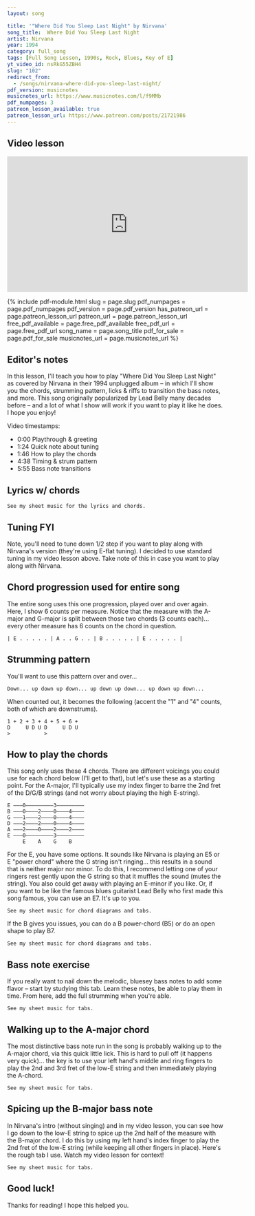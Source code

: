 ```yaml
---
layout: song

title: '"Where Did You Sleep Last Night" by Nirvana'
song_title:  Where Did You Sleep Last Night
artist: Nirvana
year: 1994
category: full_song
tags: [Full Song Lesson, 1990s, Rock, Blues, Key of E]
yt_video_id: nsRkG55ZBH4
slug: "102"
redirect_from:
  - /songs/nirvana-where-did-you-sleep-last-night/
pdf_version: musicnotes
musicnotes_url: https://www.musicnotes.com/l/f9MMb
pdf_numpages: 3
patreon_lesson_available: true
patreon_lesson_url: https://www.patreon.com/posts/21721986
---
```


## Video lesson

<iframe width="560" height="315" src="https://www.youtube.com/embed/nsRkG55ZBH4?showinfo=0" frameborder="0" allowfullscreen></iframe>

{% include pdf-module.html slug = page.slug pdf_numpages = page.pdf_numpages pdf_version = page.pdf_version has_patreon_url = page.patreon_lesson_url patreon_url = page.patreon_lesson_url free_pdf_available = page.free_pdf_available free_pdf_url = page.free_pdf_url song_name = page.song_title pdf_for_sale = page.pdf_for_sale musicnotes_url = page.musicnotes_url %}

## Editor's notes

In this lesson, I'll teach you how to play "Where Did You Sleep Last Night" as covered by Nirvana in their 1994 unplugged album – in which I'll show you the chords, strumming pattern, licks & riffs to transition the bass notes, and more.  This song originally popularized by Lead Belly many decades before – and a lot of what I show will work if you want to play it like he does. I hope you enjoy!

Video timestamps:

- 0:00 Playthrough & greeting
- 1:24 Quick note about tuning
- 1:46 How to play the chords
- 4:38 Timing & strum pattern
- 5:55 Bass note transitions


## Lyrics w/ chords

    See my sheet music for the lyrics and chords.

## Tuning FYI

Note, you'll need to tune down 1/2 step if you want to play along with Nirvana's version (they're using E-flat tuning). I decided to use standard tuning in my video lesson above. Take note of this in case you want to play along with Nirvana.

## Chord progression used for entire song

The entire song uses this one progression, played over and over again. Here, I show 6 counts per measure. Notice that the measure with the A-major and G-major is split between those two chords (3 counts each)... every other measure has 6 counts on the chord in question.

    | E . . . . . | A . . G . . | B . . . . . | E . . . . . |

## Strumming pattern

You'll want to use this pattern over and over...

    Down... up down up down... up down up down... up down up down...

When counted out, it becomes the following (accent the "1" and "4" counts, both of which are downstrums).

    1 + 2 + 3 + 4 + 5 + 6 +
    D     U D U D     U D U
    >           >

## How to play the chords

This song only uses these 4 chords. There are different voicings you could use for each chord below (I'll get to that), but let's use these as a starting point. For the A-major, I'll typically use my index finger to barre the 2nd fret of the D/G/B strings (and not worry about playing the high E-string).

    E –––0–––––––––3–––––––––
    B –––0––––2––––0––––4––––
    G –––1––––2––––0––––4––––
    D –––2––––2––––0––––4––––
    A –––2––––0––––2––––2––––
    E –––0–––––––––3–––––––––
         E    A    G    B

For the E, you have some options. It sounds like Nirvana is playing an E5 or E "power chord" where the G string isn't ringing... this results in a sound that is neither major nor minor. To do this, I recommend letting one of your ringers rest gently upon the G string so that it muffles the sound (mutes the string).  You also could get away with playing an E-minor if you like. Or, if you want to be like the famous blues guitarist Lead Belly who first made this song famous, you can use an E7. It's up to you.

    See my sheet music for chord diagrams and tabs.

If the B gives you issues, you can do a B power-chord (B5) or do an open shape to play B7.

    See my sheet music for chord diagrams and tabs.

## Bass note exercise

If you really want to nail down the melodic, bluesey bass notes to add some flavor – start by studying this tab. Learn these notes, be able to play them in time. From here, add the full strumming when you're able.

    See my sheet music for tabs.

## Walking up to the A-major chord

The most distinctive bass note run in the song is probably walking up to the A-major chord, via this quick little lick. This is hard to pull off (it happens very quick)... the key is to use your left hand's middle and ring fingers to play the 2nd and 3rd fret of the low-E string and then immediately playing the A-chord.

    See my sheet music for tabs.

## Spicing up the B-major bass note

In Nirvana's intro (without singing) and in my video lesson, you can see how I go down to the low-E string to spice up the 2nd half of the measure with the B-major chord. I do this by using my left hand's index finger to play the 2nd fret of the low-E string (while keeping all other fingers in place). Here's the rough tab I use. Watch my video lesson for context!

    See my sheet music for tabs.

## Good luck!

Thanks for reading! I hope this helped you.
